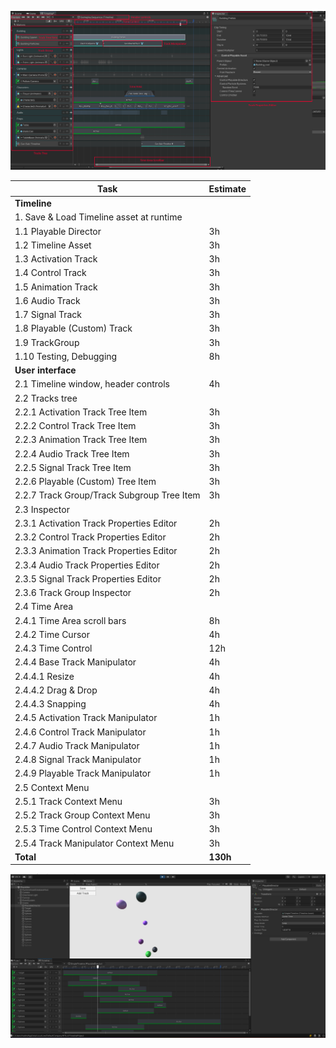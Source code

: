 ![Timeline][timeline]


| Task                                        | Estimate |
|---------------------------------------------|----------|
| **Timeline**                                |          |
| 1. Save & Load Timeline asset at runtime    |          |
| 1.1 Playable Director                       | 3h       |
| 1.2 Timeline Asset                          | 3h       |
| 1.3 Activation Track                        | 3h       |
| 1.4 Control Track                           | 3h       |
| 1.5 Animation Track                         | 3h       |
| 1.6 Audio Track                             | 3h       |
| 1.7 Signal Track                            | 3h       |
| 1.8 Playable (Custom) Track                 | 3h       |
| 1.9 TrackGroup                              | 3h       |
| 1.10 Testing, Debugging                     | 8h       |
| **User interface**                          |          |
| 2.1 Timeline window, header controls        | 4h       |
| 2.2 Tracks tree                             |          |
| 2.2.1 Activation Track Tree Item            | 3h       |
| 2.2.2 Control Track Tree Item               | 3h       |
| 2.2.3 Animation Track Tree Item             | 3h       |
| 2.2.4 Audio Track Tree Item                 | 3h       |
| 2.2.5 Signal Track Tree Item                | 3h       |
| 2.2.6 Playable (Custom) Tree Item           | 3h       |
| 2.2.7 Track Group/Track Subgroup Tree Item  | 3h       |
| 2.3 Inspector                               |          |
| 2.3.1 Activation Track Properties Editor    | 2h       |
| 2.3.2 Control Track Properties Editor       | 2h       |
| 2.3.3 Animation Track Properties Editor     | 2h       |
| 2.3.4 Audio Track Properties Editor         | 2h       |
| 2.3.5 Signal Track Properties Editor        | 2h       |
| 2.3.6 Track Group Inspector                 | 2h       |
| 2.4 Time Area                               |          |
| 2.4.1 Time Area scroll bars                 | 8h       |
| 2.4.2 Time Cursor                           | 4h       |
| 2.4.3 Time Control                          | 12h      |
| 2.4.4 Base Track Manipulator                | 4h       |
| 2.4.4.1 Resize                              | 4h       |
| 2.4.4.2 Drag & Drop                         | 4h       |
| 2.4.4.3 Snapping                            | 4h       |
| 2.4.5 Activation Track Manipulator          | 1h       |
| 2.4.6 Control Track Manipulator             | 1h       |
| 2.4.7 Audio Track Manipulator               | 1h       |
| 2.4.8 Signal Track Manipulator              | 1h       |
| 2.4.9 Playable Track Manipulator            | 1h       |
| 2.5 Context Menu                            |          |
| 2.5.1 Track Context Menu                    | 3h       |
| 2.5.2 Track Group Context Menu              | 3h       |
| 2.5.3 Time Control Context Menu             | 3h       |
| 2.5.4 Track Manipulator Context Menu        | 3h       |
| **Total**                                   | **130h** |


![Timeline With Activation Tracks][timeline_with_activation_tracks]


[timeline]:Images/Timeline.png
[timeline_with_activation_tracks]:Images/timeline_with_activation_tracks.png

